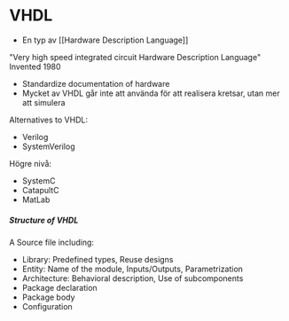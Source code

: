 # VHDL 
- En typ av [[Hardware Description Language]]

"Very high speed integrated circuit Hardware Description Language"
Invented 1980
- Standardize documentation of hardware
- Mycket av VHDL går inte att använda för att realisera kretsar, utan mer att simulera

Alternatives to VHDL:
- Verilog
- SystemVerilog

Högre nivå:
- SystemC
- CatapultC
- MatLab

##### Structure of VHDL
A Source file including:
- Library: Predefined types, Reuse designs
- Entity: Name of the module, Inputs/Outputs, Parametrization
- Architecture: Behavioral description, Use of subcomponents
- Package declaration
- Package body
- Configuration